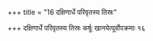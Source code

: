 +++
title = "16 दक्षिणार्धे परिवृतस्य तिस्रः"

+++
दक्षिणार्धे परिवृतस्य तिस्रः कर्षूः खानयेत्पूर्वोपक्रमाः १६